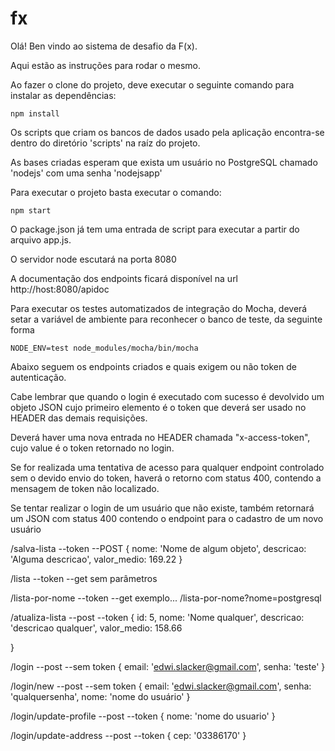 # fx
Olá! Ben vindo ao sistema de desafio da F(x). 

Aqui estão as instruções para rodar o mesmo.

Ao fazer o clone do projeto, deve executar o seguinte comando para instalar as dependências:

```
npm install
```

Os scripts que criam os bancos de dados usado pela aplicação encontra-se dentro do diretório 'scripts' na raíz do projeto.

As bases criadas esperam que exista um usuário no PostgreSQL chamado 'nodejs' com uma senha 'nodejsapp'

Para executar o projeto basta executar o comando:

```
npm start 
```

O package.json já tem uma entrada de script para executar a partir do arquivo app.js.

O servidor node escutará na porta 8080

A documentação dos endpoints ficará disponível na url http://host:8080/apidoc

Para executar os testes automatizados de integração do Mocha, deverá setar a variável de ambiente para reconhecer o banco de teste, da seguinte forma

```
NODE_ENV=test node_modules/mocha/bin/mocha
```

Abaixo seguem os endpoints criados e quais exigem ou não token de autenticação.

Cabe lembrar que quando o login é executado com sucesso é devolvido um objeto JSON cujo primeiro elemento é o token que deverá ser usado no HEADER das demais requisições. 

Deverá haver uma nova entrada no HEADER chamada "x-access-token", cujo value é o token retornado no login.

Se for realizada uma tentativa de acesso para qualquer endpoint controlado sem o devido envio do token, haverá o retorno com status 400, contendo a mensagem de token não localizado.

Se tentar realizar o login de um usuário que não existe, também retornará um JSON com status 400 contendo o endpoint para o cadastro de um novo usuário

/salva-lista
--token
--POST
{
	nome: 'Nome de algum objeto',
	descricao: 'Alguma descricao',
	valor_medio: 169.22
}


/lista
--token
--get
sem parâmetros

/lista-por-nome
--token
--get
exemplo...
/lista-por-nome?nome=postgresql


/atualiza-lista
--post
--token
{
	id: 5,
	nome: 'Nome qualquer',
	descricao: 'descricao qualquer',
	valor_medio: 158.66

}

/login
--post
--sem token
{
	email: 'edwi.slacker@gmail.com',
	senha: 'teste'
}

/login/new
--post
--sem token
{
	email: 'edwi.slacker@gmail.com',
	senha: 'qualquersenha',
	nome: 'nome do usuário'
}


/login/update-profile
--post
--token
{
	nome: 'nome do usuario'
}


/login/update-address
--post
--token
{
	cep: '03386170'
}
